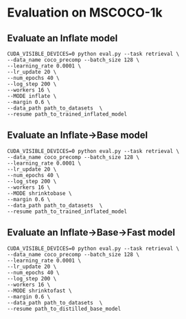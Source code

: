 # Evaluation on MSCOCO-1k
## Evaluate an Inflate model

```
CUDA_VISIBLE_DEVICES=0 python eval.py --task retrieval \
--data_name coco_precomp --batch_size 128 \
--learning_rate 0.0001 \
--lr_update 20 \
--num_epochs 40 \
--log_step 200 \
--workers 16 \
--MODE inflate \
--margin 0.6 \
--data_path path_to_datasets  \
--resume path_to_trained_inflated_model
```
## Evaluate an Inflate->Base model

```
CUDA_VISIBLE_DEVICES=0 python eval.py --task retrieval \
--data_name coco_precomp --batch_size 128 \
--learning_rate 0.0001 \
--lr_update 20 \
--num_epochs 40 \
--log_step 200 \
--workers 16 \
--MODE shrinktobase \
--margin 0.6 \
--data_path path_to_datasets  \
--resume path_to_trained_inflated_model
```

## Evaluate an Inflate->Base->Fast model

```
CUDA_VISIBLE_DEVICES=0 python eval.py --task retrieval \
--data_name coco_precomp --batch_size 128 \
--learning_rate 0.0001 \
--lr_update 20 \
--num_epochs 40 \
--log_step 200 \
--workers 16 \
--MODE shrinktofast \
--margin 0.6 \
--data_path path_to_datasets  \
--resume path_to_distilled_base_model
```

